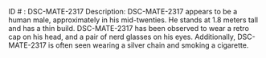 ID # : DSC-MATE-2317
Description: DSC-MATE-2317 appears to be a human male, approximately in his mid-twenties. He stands at 1.8 meters tall and has a thin build. DSC-MATE-2317 has been observed to wear a retro cap on his head, and a pair of nerd glasses on his eyes. Additionally, DSC-MATE-2317 is often seen wearing a silver chain and smoking a cigarette.
